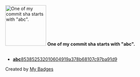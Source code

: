 <img src="https://my-badges.github.io/my-badges/abc-commit.png" alt="One of my commit sha starts with &quot;abc&quot;." title="One of my commit sha starts with &quot;abc&quot;." width="128">
<strong>One of my commit sha starts with &quot;abc&quot;.</strong>
<br><br>

- <a href="https://github.com/hi-ammad/hack-github-graph/commit/abc853852532010604919a378b68107c97ba91d9"><strong>abc</strong>853852532010604919a378b68107c97ba91d9</a>


Created by <a href="https://github.com/my-badges/my-badges">My Badges</a>